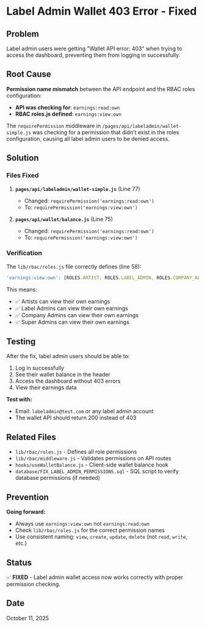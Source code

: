 # Label Admin Wallet 403 Error - Fixed

## Problem
Label admin users were getting "Wallet API error: 403" when trying to access the dashboard, preventing them from logging in successfully.

## Root Cause
**Permission name mismatch** between the API endpoint and the RBAC roles configuration:

- **API was checking for**: `earnings:read:own`
- **RBAC roles.js defined**: `earnings:view:own`

The `requirePermission` middleware in `/pages/api/labeladmin/wallet-simple.js` was checking for a permission that didn't exist in the roles configuration, causing all label admin users to be denied access.

## Solution

### Files Fixed

1. **`pages/api/labeladmin/wallet-simple.js`** (Line 77)
   - Changed: `requirePermission('earnings:read:own')`
   - To: `requirePermission('earnings:view:own')`

2. **`pages/api/wallet/balance.js`** (Line 75)
   - Changed: `requirePermission('earnings:read:own')`
   - To: `requirePermission('earnings:view:own')`

### Verification

The `lib/rbac/roles.js` file correctly defines (line 58):
```javascript
'earnings:view:own': [ROLES.ARTIST, ROLES.LABEL_ADMIN, ROLES.COMPANY_ADMIN, ROLES.SUPER_ADMIN]
```

This means:
- ✅ Artists can view their own earnings
- ✅ Label Admins can view their own earnings
- ✅ Company Admins can view their own earnings
- ✅ Super Admins can view their own earnings

## Testing

After the fix, label admin users should be able to:
1. Log in successfully
2. See their wallet balance in the header
3. Access the dashboard without 403 errors
4. View their earnings data

**Test with:**
- Email: `labeladmin@test.com` or any label admin account
- The wallet API should return 200 instead of 403

## Related Files

- `lib/rbac/roles.js` - Defines all role permissions
- `lib/rbac/middleware.js` - Validates permissions on API routes
- `hooks/useWalletBalance.js` - Client-side wallet balance hook
- `database/FIX_LABEL_ADMIN_PERMISSIONS.sql` - SQL script to verify database permissions (if needed)

## Prevention

**Going forward:**
- Always use `earnings:view:own` not `earnings:read:own`
- Check `lib/rbac/roles.js` for the correct permission names
- Use consistent naming: `view`, `create`, `update`, `delete` (not `read`, `write`, etc.)

## Status
✅ **FIXED** - Label admin wallet access now works correctly with proper permission checking.

## Date
October 11, 2025

